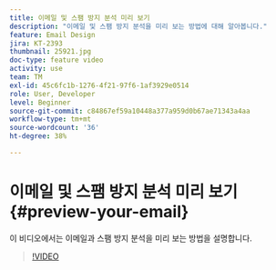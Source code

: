 ```yaml
---
title: 이메일 및 스팸 방지 분석 미리 보기
description: "이메일 및 스팸 방지 분석을 미리 보는 방법에 대해 알아봅니다."
feature: Email Design
jira: KT-2393
thumbnail: 25921.jpg
doc-type: feature video
activity: use
team: TM
exl-id: 45c6fc1b-1276-4f21-97f6-1af3929e0514
role: User, Developer
level: Beginner
source-git-commit: c84867ef59a10448a377a959d0b67ae71343a4aa
workflow-type: tm+mt
source-wordcount: '36'
ht-degree: 38%

---
```


# 이메일 및 스팸 방지 분석 미리 보기{#preview-your-email}

이 비디오에서는 이메일과 스팸 방지 분석을 미리 보는 방법을 설명합니다.

>[!VIDEO](https://video.tv.adobe.com/v/25921?quality=12&learn=on)
